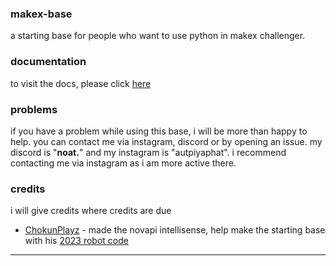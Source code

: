 ### makex-base
a starting base for people who want to use python in makex challenger.
### documentation
to visit the docs, please click [here](docs/docs.md)
### problems
if you have a problem while using this base, i will be more than happy to help. you can contact me via instagram, discord or by opening an issue. my discord is "**noat.**" and my instagram is "autpiyaphat". i recommend contacting me via instagram as i am more active there.
### credits
i will give credits where credits are due
- [ChokunPlayz](https://github.com/chokunplayz) - made the novapi intellisense, help make the starting base with his [2023 robot code](https://github.com/ChokunPlayZ/MakeX-2023-Mango-Sticky-Rice/)
---
